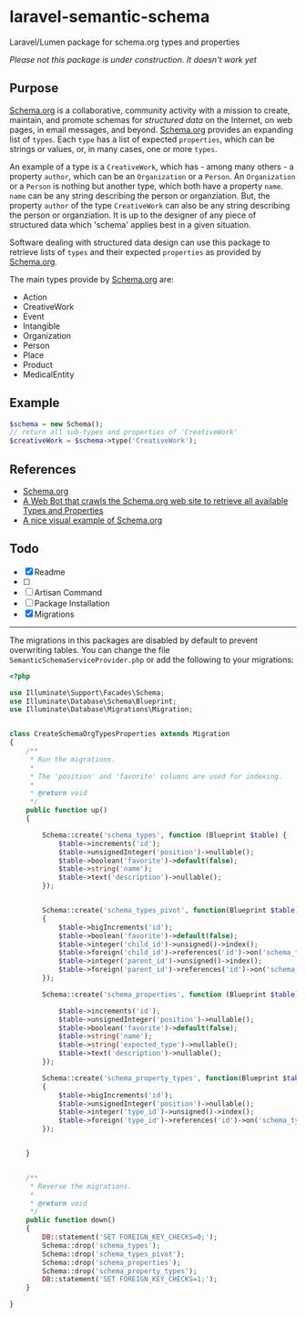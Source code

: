 # laravel-semantic-schema
Laravel/Lumen package for schema.org types and properties

*Please not this package is under construction. It doesn't work yet*


## Purpose

[Schema.org](http://schema.org) is a collaborative, community activity with a mission to create, maintain, and promote schemas for *structured data* on the Internet, on web pages, in email messages, and beyond. [Schema.org](http://schema.org) provides an expanding list of `types`. Each `type` has a list of expected `properties`, which can be strings or values, or, in many cases, one or more `types`. 

An example of a type is a `CreativeWork`, which has - among many others - a property `author`, which can be an `Organization` or a `Person`. An `Organization` or a `Person` is nothing but another type, which both have a property `name`. `name` can be any string describing the person or organziation. But, the property `author` of the type `CreativeWork` can also be any string describing the person or organziation. It is up to the designer of any piece of structured data which 'schema' applies best in a given situation. 

Software dealing with structured data design can use this package to retrieve lists of `types` and their expected `properties` as provided by [Schema.org](http://schema.org).

The main types provide by [Schema.org](http://schema.org) are:

   - Action
   - CreativeWork
   - Event
   - Intangible
   - Organization
   - Person
   - Place
   - Product 
   - MedicalEntity

## Example 

```php
$schema = new Schema();
// return all sub-types and properties of 'CreativeWork'
$creativeWork = $schema->type('CreativeWork');
```

## References 

  - [Schema.org](http://schema.org)
  - [A Web Bot that crawls the Schema.org web site to retrieve all available Types and Properties](https://github.com/alexprut/Spider4Schema)
  - [A nice visual example of Schema.org](https://technicalseo.com/seo-tools/schema-markup-generator/visual/)
 
 
## Todo 

- [x] Readme
- [ ]
- [ ] Artisan Command
- [ ] Package Installation
- [x] Migrations

<hr>

The migrations in this packages are disabled by default to prevent overwriting tables.
You can change the file `SemanticSchemaServiceProvider.php` or add the following to your migrations:


```php
<?php

use Illuminate\Support\Facades\Schema;
use Illuminate\Database\Schema\Blueprint;
use Illuminate\Database\Migrations\Migration;


class CreateSchemaOrgTypesProperties extends Migration
{
    /**
     * Run the migrations.
     *
     * The 'position' and 'favorite' columns are used for indexing.
     *
     * @return void
     */
    public function up()
    {

        Schema::create('schema_types', function (Blueprint $table) {
            $table->increments('id');
            $table->unsignedInteger('position')->nullable();
            $table->boolean('favorite')->default(false);
            $table->string('name');
            $table->text('description')->nullable();
        });


        Schema::create('schema_types_pivot', function(Blueprint $table)
        {
            $table->bigIncrements('id');
            $table->boolean('favorite')->default(false);
            $table->integer('child_id')->unsigned()->index();
            $table->foreign('child_id')->references('id')->on('schema_types');
            $table->integer('parent_id')->unsigned()->index();
            $table->foreign('parent_id')->references('id')->on('schema_types');
        });

        Schema::create('schema_properties', function (Blueprint $table) {

            $table->increments('id');
            $table->unsignedInteger('position')->nullable();
            $table->boolean('favorite')->default(false);
            $table->string('name');
            $table->string('expected_type')->nullable();
            $table->text('description')->nullable();
        });

        Schema::create('schema_property_types', function(Blueprint $table)
        {
            $table->bigIncrements('id');
            $table->unsignedInteger('position')->nullable();
            $table->integer('type_id')->unsigned()->index();
            $table->foreign('type_id')->references('id')->on('schema_types');
        });


    }


    /**
     * Reverse the migrations.
     *
     * @return void
     */
    public function down()
    {
        DB::statement('SET FOREIGN_KEY_CHECKS=0;');
        Schema::drop('schema_types');
        Schema::drop('schema_types_pivot');
        Schema::drop('schema_properties');
        Schema::drop('schema_property_types');
        DB::statement('SET FOREIGN_KEY_CHECKS=1;');
    }

}
```
